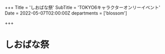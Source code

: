 +++
Title = 'しおばな祭'
SubTitle = 'TOKYO6キャラクターオンリーイベント'
Date = 2022-05-07T02:00:00Z
departments = ['blossom']

+++

# しおばな祭
